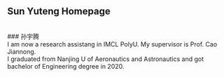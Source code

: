 ## Sun Yuteng Homepage 

<br>
### 孙宇腾
<br>
I am now a research assistang in IMCL PolyU. My supervisor is Prof. Cao Jiannong.
<br>
I graduated from Nanjing U of Aeronautics and Astronautics and got bachelor of Engineering degree in 2020.
